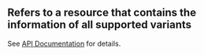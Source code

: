 ## __Refers to a resource that contains the information of all supported variants__

See [API Documentation](../api-documentation.md) for details.